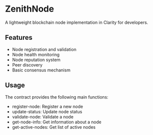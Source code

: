 # ZenithNode
A lightweight blockchain node implementation in Clarity for developers.

## Features
- Node registration and validation
- Node health monitoring
- Node reputation system
- Peer discovery
- Basic consensus mechanism

## Usage
The contract provides the following main functions:
- register-node: Register a new node
- update-status: Update node status
- validate-node: Validate a node
- get-node-info: Get information about a node
- get-active-nodes: Get list of active nodes
